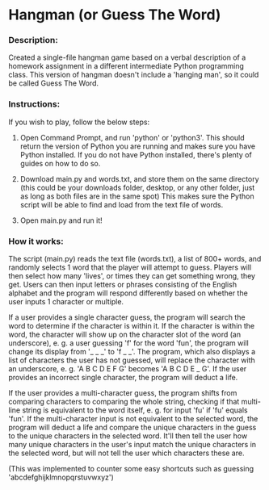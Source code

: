 # Hangman (or Guess The Word)
### Description:
Created a single-file hangman game based on a verbal description of a homework assignment in a different intermediate Python programming class.
This version of hangman doesn't include a 'hanging man', so it could be called Guess The Word.

### Instructions:
If you wish to play, follow the below steps:
1. Open Command Prompt, and run 'python' or 'python3'. This should return the version of Python you are running and makes sure you have Python installed. If you do not have Python installed, there's plenty of guides on how to do so.

2. Download main.py and words.txt, and store them on the same directory (this could be your downloads folder, desktop, or any other folder, just as long as both files are in the same spot) This makes sure the Python script will be able to find and load from the text file of words.

3. Open main.py and run it!

### How it works:
The script (main.py) reads the text file (words.txt), a list of 800+ words, and randomly selects 1 word that the player will attempt to guess. Players will then select how many 'lives', or times they can get something wrong, they get. Users can then input letters or phrases consisting of the English alphabet and the program will respond differently based on whether the user inputs 1 character or multiple.

If a user provides a single character guess, the program will search the word to determine if the character is within it. If the character is within the word, the character will show up on the character slot of the word (an underscore), e. g. a user guessing 'f' for the word 'fun', the program will change its display from '_ _ _' to 'f _ _'. The program, which also displays a list of characters the user has not guessed, will replace the character with an underscore, e. g. 'A B C D E F G' becomes 'A B C D E _ G'. If the user provides an incorrect single character, the program will deduct a life.

If the user provides a multi-character guess, the program shifts from comparing characters to comparing the whole string, checking if that multi-line string is equivalent to the word itself, e. g. for input 'fu' if 'fu' equals 'fun'. If the multi-character input is not equivalent to the selected word, the program will deduct a life and compare the unique characters in the guess to the unique characters in the selected word. It'll then tell the user how many unique characters in the user's input match the unique characters in the selected word, but will not tell the user which characters these are. 

(This was implemented to counter some easy shortcuts such as guessing 'abcdefghijklmnopqrstuvwxyz')
